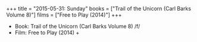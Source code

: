 +++
title = "2015-05-31: Sunday"
books = ["Trail of the Unicorn (Carl Barks Volume 8)"]
films = ["Free to Play (2014)"]
+++


* Book: Trail of the Unicorn (Carl Barks Volume 8) /f/
* Film: Free to Play (2014) +
